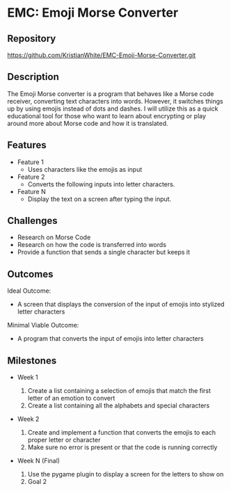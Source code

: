 # EMC: Emoji Morse Converter

## Repository
https://github.com/KristianWhite/EMC-Emoji-Morse-Converter.git

## Description
The Emoji Morse converter is a program that behaves like a Morse code receiver, converting text characters into words. However, it switches things up by using emojis instead of dots and dashes. I will utilize this as a quick educational tool for those who want to learn about encrypting or play around more about Morse code and how it is translated.

## Features
- Feature 1
	- Uses characters like the emojis as input
- Feature 2
	- Converts the following inputs into letter characters.
- Feature N 
	- Display the text on a screen after typing the input.

## Challenges
- Research on Morse Code
- Research on how the code is transferred into words
- Provide a function that sends a single character but keeps it

## Outcomes
Ideal Outcome:
- A screen that displays the conversion of the input of emojis into stylized letter characters

Minimal Viable Outcome:
- A program that converts the input of emojis into letter characters

## Milestones

- Week 1
  1. Create a list containing a selection of emojis that match the first letter of an emotion to convert
  2. Create a list containing all the alphabets and special characters

- Week 2
  1. Create and implement a function that converts the emojis to each proper letter or character
  2. Make sure no error is present or that the code is running correctly

- Week N (Final)
  1. Use the pygame plugin to display a screen for the letters to show on
  2. Goal 2
